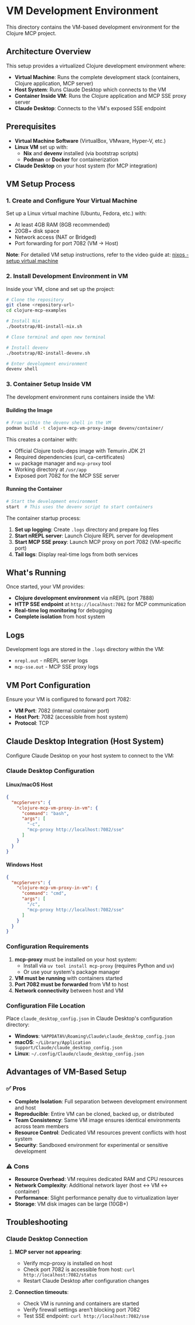 # VM Development Environment

This directory contains the VM-based development environment for the Clojure MCP project.

## Architecture Overview

This setup provides a virtualized Clojure development environment where:

- **Virtual Machine**: Runs the complete development stack (containers, Clojure application, MCP server)
- **Host System**: Runs Claude Desktop which connects to the VM
- **Container Inside VM**: Runs the Clojure application and MCP SSE proxy server
- **Claude Desktop**: Connects to the VM's exposed SSE endpoint

## Prerequisites

- **Virtual Machine Software** (VirtualBox, VMware, Hyper-V, etc.)
- **Linux VM** set up with:
  - **Nix** and **devenv** installed (via bootstrap scripts)
  - **Podman** or **Docker** for containerization
- **Claude Desktop** on your host system (for MCP integration)

## VM Setup Process

### 1. Create and Configure Your Virtual Machine

Set up a Linux virtual machine (Ubuntu, Fedora, etc.) with:

- At least 4GB RAM (8GB recommended)
- 20GB+ disk space
- Network access (NAT or Bridged)
- Port forwarding for port 7082 (VM → Host)

**Note**: For detailed VM setup instructions, refer to the video guide at: [nixos - setup virtual machine](https://youtu.be/8CXBBitdjBU)

### 2. Install Development Environment in VM

Inside your VM, clone and set up the project:

```bash
# Clone the repository
git clone <repository-url>
cd clojure-mcp-examples

# Install Nix
./bootstrap/01-install-nix.sh

# Close terminal and open new terminal

# Install devenv
./bootstrap/02-install-devenv.sh

# Enter development environment
devenv shell
```

### 3. Container Setup Inside VM

The development environment runs containers inside the VM:

#### Building the Image

```bash
# From within the devenv shell in the VM
podman build -t clojure-mcp-vm-proxy-image devenv/container/
```

This creates a container with:

- Official Clojure tools-deps image with Temurin JDK 21
- Required dependencies (curl, ca-certificates)
- `uv` package manager and `mcp-proxy` tool
- Working directory at `/usr/app`
- Exposed port 7082 for the MCP SSE server

#### Running the Container

```bash
# Start the development environment
start  # This uses the devenv script to start containers
```

The container startup process:

1. **Set up logging**: Create `.logs` directory and prepare log files
2. **Start nREPL server**: Launch Clojure REPL server for development
3. **Start MCP SSE proxy**: Launch MCP proxy on port 7082 (VM-specific port)
4. **Tail logs**: Display real-time logs from both services

## What's Running

Once started, your VM provides:

- **Clojure development environment** via nREPL (port 7888)
- **HTTP SSE endpoint** at `http://localhost:7082` for MCP communication
- **Real-time log monitoring** for debugging
- **Complete isolation** from host system

## Logs

Development logs are stored in the `.logs` directory within the VM:

- `nrepl.out` - nREPL server logs
- `mcp-sse.out` - MCP SSE proxy logs

## VM Port Configuration

Ensure your VM is configured to forward port 7082:

- **VM Port**: 7082 (internal container port)
- **Host Port**: 7082 (accessible from host system)
- **Protocol**: TCP

## Claude Desktop Integration (Host System)

Configure Claude Desktop on your host system to connect to the VM:

### Claude Desktop Configuration

#### Linux/macOS Host

```json
{
  "mcpServers": {
    "clojure-mcp-vm-proxy-in-vm": {
      "command": "bash",
      "args": [
        "-c",
        "mcp-proxy http://localhost:7082/sse"
      ]
    }
  }
}
```

#### Windows Host

```json
{
  "mcpServers": {
    "clojure-mcp-vm-proxy-in-vm": {
      "command": "cmd",
      "args": [
        "/c",
        "mcp-proxy http://localhost:7082/sse"
      ]
    }
  }
}
```

### Configuration Requirements

1. **mcp-proxy** must be installed on your host system:
   - Install via `uv tool install mcp-proxy` (requires Python and uv)
   - Or use your system's package manager
2. **VM must be running** with containers started
3. **Port 7082 must be forwarded** from VM to host
4. **Network connectivity** between host and VM

### Configuration File Location

Place `claude_desktop_config.json` in Claude Desktop's configuration directory:

- **Windows**: `%APPDATA%\Roaming\Claude\claude_desktop_config.json`
- **macOS**: `~/Library/Application Support/Claude/claude_desktop_config.json`
- **Linux**: `~/.config/Claude/claude_desktop_config.json`

## Advantages of VM-Based Setup

### ✅ Pros

- **Complete Isolation**: Full separation between development environment and host
- **Reproducible**: Entire VM can be cloned, backed up, or distributed
- **Team Consistency**: Same VM image ensures identical environments across team members
- **Resource Control**: Dedicated VM resources prevent conflicts with host system
- **Security**: Sandboxed environment for experimental or sensitive development

### ⚠️ Cons

- **Resource Overhead**: VM requires dedicated RAM and CPU resources
- **Network Complexity**: Additional network layer (host ↔ VM ↔ container)
- **Performance**: Slight performance penalty due to virtualization layer
- **Storage**: VM disk images can be large (10GB+)

## Troubleshooting

### Claude Desktop Connection

1. **MCP server not appearing**:
   - Verify mcp-proxy is installed on host
   - Check port 7082 is accessible from host: `curl http://localhost:7082/status`
   - Restart Claude Desktop after configuration changes

2. **Connection timeouts**:
   - Check VM is running and containers are started
   - Verify firewall settings aren't blocking port 7082
   - Test SSE endpoint: `curl http://localhost:7082/sse`